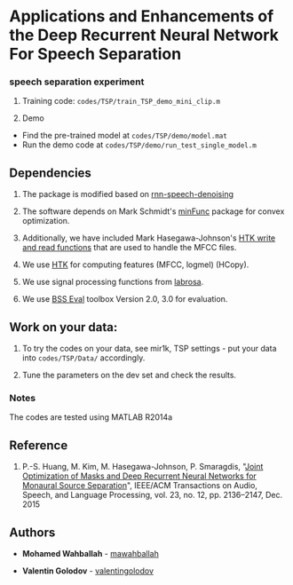 # Applications and Enhancements of the Deep Recurrent Neural Network For Speech Separation



### speech separation experiment

1. Training code: ```codes/TSP/train_TSP_demo_mini_clip.m```

2. Demo
 - Find the pre-trained model at ```codes/TSP/demo/model.mat``` 
 - Run the demo code at ```codes/TSP/demo/run_test_single_model.m```


## Dependencies
1. The package is modified based on [rnn-speech-denoising](https://github.com/amaas/rnn-speech-denoising)

2. The software depends on Mark Schmidt's [minFunc](http://www.di.ens.fr/~mschmidt/Software/minFunc.html) package for convex optimization.

3. Additionally, we have included Mark Hasegawa-Johnson's [HTK write and read functions](http://www.isle.illinois.edu/sst/software)
that are used to handle the MFCC files.

4. We use [HTK](http://htk.eng.cam.ac.uk) for computing features (MFCC, logmel) (HCopy).

5. We use signal processing functions from [labrosa](http://labrosa.ee.columbia.edu/).

6. We use [BSS Eval](http://bass-db.gforge.inria.fr/bss_eval/) toolbox Version 2.0, 3.0 for evaluation.



## Work on your data:
1. To try the codes on your data, see mir1k, TSP settings - put your data into ```codes/TSP/Data/``` accordingly.

2. Tune the parameters on the dev set and check the results.
 

### Notes 
The codes are tested using MATLAB R2014a

## Reference
1. P.-S. Huang, M. Kim, M. Hasegawa-Johnson, P. Smaragdis, "[Joint Optimization of Masks and Deep Recurrent Neural Networks for Monaural Source Separation](http://posenhuang.github.io/papers/Joint_Optimization_of_Masks_and_Deep%20Recurrent_Neural_Networks_for_Monaural_Source_Separation_TASLP2015.pdf)", IEEE/ACM Transactions on Audio, Speech, and Language Processing, vol. 23, no. 12, pp. 2136–2147, Dec. 2015


## Authors

* **Mohamed Wahballah**  - [mawahballah](https://github.com/mawahballah)

* **Valentin Golodov** - [valentingolodov](https://github.com/valentingolodov)

